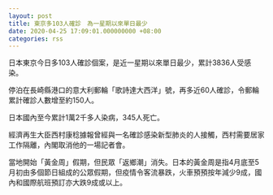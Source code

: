 ```yaml
---
layout: post
title: 東京多103人確診　為一星期以來單日最少
date: 2020-04-25 17:09:01.000000000 +08:00
categories: rss
---
```


日本東京今日多103人確診個案，是近一星期以來單日最少，累計3836人受感染。

停泊在長崎縣港口的意大利郵輪「歌詩達大西洋」號，再多近60人確診，令郵輪累計確診人數增至約150人。

日本國內至今累計1萬2千多人染病，345人死亡。

經濟再生大臣西村康稔據報曾經與一名確診感染新型肺炎的人接觸，西村需要居家工作隔離，內閣取消他的一場記者會。

當地開始「黃金周」假期，但民眾「返鄉潮」消失。日本的黃金周是指4月底至5月初由多個節日組成的公眾假期，但疫情令客流暴跌，火車預預按年減少9成，國內和國際航班預訂亦大跌9成或以上。
